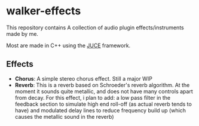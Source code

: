 # walker-effects
This repository contains A collection of audio plugin effects/instruments 
made by me.

Most are made in C++ using the [JUCE](https://juce.com/) framework.

## Effects
- **Chorus**: A simple stereo chorus effect. Still a major WIP
- **Reverb**: This is a reverb based on Schroeder's reverb algorithm. At the moment it sounds
  quite metallic, and does not have many controls apart from decay. For this effect, i plan to add: a low pass filter in the feedback section to simulate high end roll-off (as actual reverb tends to have) and modulated delay lines to reduce frequency build up (which causes the metallic sound in the reverb)
